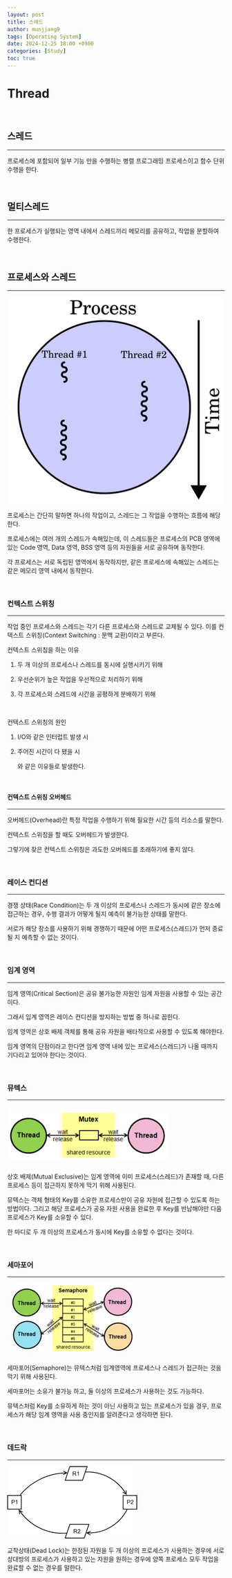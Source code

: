 ```yaml
---
layout: post
title: 스레드
author: munjjang9
tags: [Operating System]
date: 2024-12-25 18:00 +0900
categories: [Study]
toc: true
---
```

# Thread

<br>

## 스레드
---
프로세스에 포함되어 일부 기능 만을 수행하는 병렬 프로그래밍 프로세스이고 함수 단위 수행을 한다.

<br>

## 멀티스레드
---
한 프로세스가 실행되는 영역 내에서 스레드끼리 메모리를 공유하고, 작업을 분할하여 수행한다.

<br>

## 프로세스와 스레드
---
![Process & Thread](/assets/images/Process-Thread.png)

프로세스는 간단히 말하면 하나의 작업이고, 스레드는 그 작업을 수행하는 흐름에 해당한다.

프로세스에는 여러 개의 스레드가 속해있는데, 이 스레드들은 프로세스의 PCB 영역에 있는 Code 영역, Data 영역, BSS 영역 등의 자원들을 서로 공유하며 동작한다.

각 프로세스는 서로 독립된 영역에서 동작하지만, 같은 프로세스에 속해있는 스레드는 같은 메모리 영역 내에서 동작한다. 

<br>

### 컨텍스트 스위칭
---
작업 중인 프로세스와 스레드는 각기 다른 프로세스와 스레드로 교체될 수 있다. 이를 컨텍스트 스위칭(Context Switching : 문맥 교환)이라고 부른다.


컨텍스트 스위칭을 하는 이유

1. 두 개 이상의 프로세스나 스레드를 동시에 실행시키기 위해

2. 우선순위가 높은 작업을 우선적으로 처리하기 위해

3. 각 프로세스와 스레드에 시간을 공평하게 분배하기 위해

<br>

컨텍스트 스위칭의 원인

1. I/O와 같은 인터럽트 발생 시

2. 주어진 시간이 다 됐을 시

    와 같은 이유들로 발생한다.


<br>

#### 컨텍스트 스위칭 오버헤드
---
오버헤드(Overhead)란 특정 작업을 수행하기 위해 필요한 시간 등의 리소스를 말한다.

컨텍스트 스위칭을 할 때도 오버헤드가 발생한다.

그렇기에 잦은 컨텍스트 스위칭은 과도한 오버헤드를 초래하기에 좋지 않다.

<br>

### 레이스 컨디션
---
경쟁 상태(Race Condition)는 두 개 이상의 프로세스나 스레드가 동시에 같은 장소에 접근하는 경우, 수행 결과가 어떻게 될지 예측이 불가능한 상태를 말한다.

서로가 해당 장소를 사용하기 위해 경쟁하기 때문에 어떤 프로세스(스레드)가 먼저 종료될 지 예측할 수 없는 것이다.

<br>

### 임계 영역
---
임계 영역(Critical Section)은 공유 불가능한 자원인 임계 자원을 사용할 수 있는 공간이다.

그래서 임계 영역은 레이스 컨디션을 방지하는 방법 중 하나로 꼽힌다.

임계 영역은 상호 배제 객체를 통해 공유 자원을 배타적으로 사용할 수 있도록 해야한다.

임계 영역의 단점이라고 한다면 임계 영역 내에 있는 프로세스(스레드)가 나올 때까지 기다리고 있어야 한다는 것이다.

<br>

### 뮤텍스
---
![Mutex](/assets/images/Mutex.png)

상호 배제(Mutual Exclusive)는 임계 영역에 이미 프로세스(스레드)가 존재할 때, 다른 프로세스 등이 접근하지 못하게 막기 위해 사용된다.

뮤텍스는 객체 형태의 Key를 소유한 프로세스만이 공유 자원에 접근할 수 있도록 하는 방법이다. 그리고 해당 프로세스가 공유 자원 사용을 완료한 후 Key를 반납해야만 다음 프로세스가 Key를 소유할 수 있다. 

한 마디로 두 개 이상의 프로세스가 동시에 Key를 소유할 수 없다는 것이다.

<br>

### 세마포어
---
![Semaphore](/assets/images/Semaphore.jfif)

세마포어(Semaphore)는 뮤텍스처럼 임계영역에 프로세스나 스레드가 접근하는 것을 막기 위해 사용된다.

세마포어는 소유가 불가능 하고, 둘 이상의 프로세스가 사용하는 것도 가능하다.

뮤텍스처럼 Key를 소유하게 하는 것이 아닌 사용하고 있는 프로세스가 있을 경우, 프로세스가 해당 임계 영역을 사용 중인지를 알려준다고 생각하면 된다.

<br>

### 데드락
---
![DeadLock](/assets/images/DeadLock.png)

교착상태(Dead Lock)는 한정된 자원을 두 개 이상의 프로세스가 사용하는 경우에 서로 상대방의 프로세스가 사용하고 있는 자원을 원하는 경우에 양쪽 프로세스 모두 작업을 완료할 수 없는 경우를 말한다.